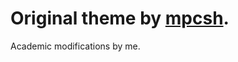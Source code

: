 # Original theme by [mpcsh](https://github.com/mpcsh/hugo-theme-motherfuckingwebsite/tree/b3d9c94bc675e01af8330c763078943352034915). 
Academic modifications by me.
